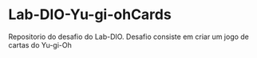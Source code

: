 # Lab-DIO-Yu-gi-ohCards
Repositorio do desafio do Lab-DIO. Desafio consiste em criar um jogo de cartas do Yu-gi-Oh
